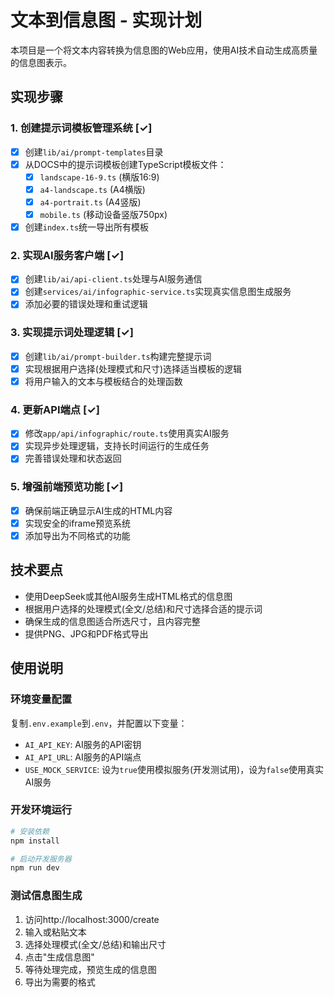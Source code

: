 # 文本到信息图 - 实现计划

本项目是一个将文本内容转换为信息图的Web应用，使用AI技术自动生成高质量的信息图表示。

## 实现步骤

### 1. 创建提示词模板管理系统 [✓]
- [x] 创建`lib/ai/prompt-templates`目录
- [x] 从DOCS中的提示词模板创建TypeScript模板文件：
  - [x] `landscape-16-9.ts` (横版16:9)
  - [x] `a4-landscape.ts` (A4横版)
  - [x] `a4-portrait.ts` (A4竖版)
  - [x] `mobile.ts` (移动设备竖版750px)
- [x] 创建`index.ts`统一导出所有模板

### 2. 实现AI服务客户端 [✓]
- [x] 创建`lib/ai/api-client.ts`处理与AI服务通信
- [x] 创建`services/ai/infographic-service.ts`实现真实信息图生成服务
- [x] 添加必要的错误处理和重试逻辑

### 3. 实现提示词处理逻辑 [✓]
- [x] 创建`lib/ai/prompt-builder.ts`构建完整提示词
- [x] 实现根据用户选择(处理模式和尺寸)选择适当模板的逻辑
- [x] 将用户输入的文本与模板结合的处理函数

### 4. 更新API端点 [✓]
- [x] 修改`app/api/infographic/route.ts`使用真实AI服务
- [x] 实现异步处理逻辑，支持长时间运行的生成任务
- [x] 完善错误处理和状态返回

### 5. 增强前端预览功能 [✓]
- [x] 确保前端正确显示AI生成的HTML内容
- [x] 实现安全的iframe预览系统
- [x] 添加导出为不同格式的功能

## 技术要点
- 使用DeepSeek或其他AI服务生成HTML格式的信息图
- 根据用户选择的处理模式(全文/总结)和尺寸选择合适的提示词
- 确保生成的信息图适合所选尺寸，且内容完整
- 提供PNG、JPG和PDF格式导出

## 使用说明

### 环境变量配置
复制`.env.example`到`.env`，并配置以下变量：
- `AI_API_KEY`: AI服务的API密钥
- `AI_API_URL`: AI服务的API端点
- `USE_MOCK_SERVICE`: 设为`true`使用模拟服务(开发测试用)，设为`false`使用真实AI服务

### 开发环境运行
```bash
# 安装依赖
npm install

# 启动开发服务器
npm run dev
```

### 测试信息图生成
1. 访问http://localhost:3000/create
2. 输入或粘贴文本
3. 选择处理模式(全文/总结)和输出尺寸
4. 点击"生成信息图"
5. 等待处理完成，预览生成的信息图
6. 导出为需要的格式 